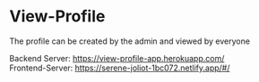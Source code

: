 # View-Profile

The profile can be created by the admin and viewed by everyone

Backend Server: https://view-profile-app.herokuapp.com/ <br />
Frontend-Server: https://serene-joliot-1bc072.netlify.app/#/
